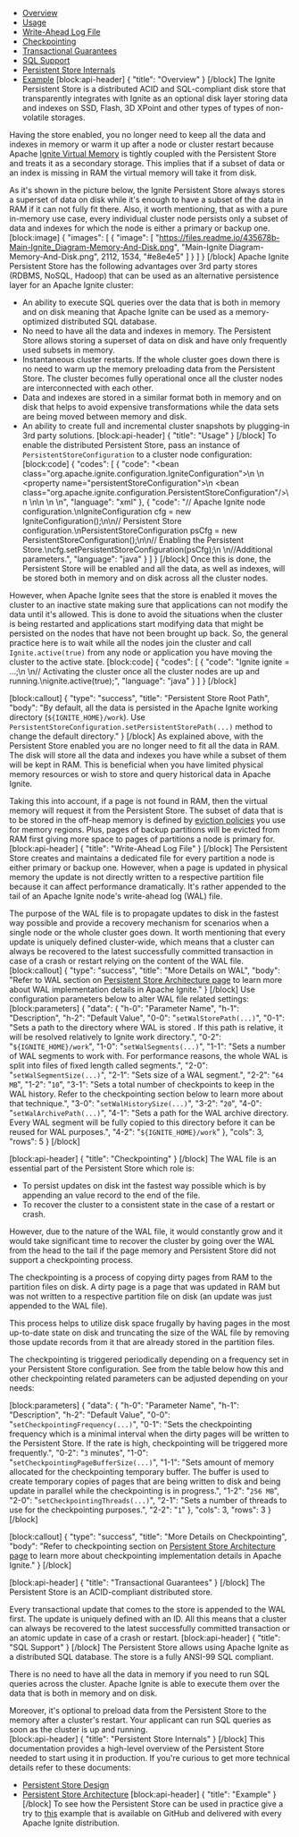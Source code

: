 * [Overview](#section-overview)
* [Usage](#section-usage)
* [Write-Ahead Log File](#section-write-ahead-log-file)
* [Checkpointing](#section-checkpointing)
* [Transactional Guarantees](#section-transactional-guarantees)
* [SQL Support](#section-sql-support)
* [Persistent Store Internals](#section-persistent-store-internals)
* [Example](#section-example)
[block:api-header]
{
  "title": "Overview"
}
[/block]
The Ignite Persistent Store is a distributed ACID and SQL-compliant disk store that transparently integrates with Ignite as an optional disk layer storing data and indexes on SSD, Flash, 3D XPoint and other types of types of non-volatile storages.

Having the store enabled, you no longer need to keep all the data and indexes in memory or warm it up after a node or cluster restart because Apache [Ignite Virtual Memory](doc:page-memory) is tightly coupled with the Persistent Store and treats it as a secondary storage. This implies that if a subset of data or an index is missing in RAM the virtual memory will take it from disk.

As it's shown in the picture below, the Ignite Persistent Store always stores a superset of data on disk while it's enough to have a subset of the data in RAM if it can not fully fit there. Also, it worth mentioning, that as with a pure in-memory use case, every individual cluster node persists only a subset of data and indexes for which the node is either a primary or backup one.
[block:image]
{
  "images": [
    {
      "image": [
        "https://files.readme.io/435678b-Main-Ignite_Diagram-Memory-And-Disk.png",
        "Main-Ignite Diagram-Memory-And-Disk.png",
        2112,
        1534,
        "#e8e4e5"
      ]
    }
  ]
}
[/block]
Apache Ignite Persistent Store has the following advantages over 3rd party stores (RDBMS, NoSQL, Hadoop) that can be used as an alternative persistence layer for an Apache Ignite cluster:
* An ability to execute SQL queries over the data that is both in memory and on disk meaning that Apache Ignite can be used as a memory-optimized distributed SQL database.
* No need to have all the data and indexes in memory. The Persistent Store allows storing a superset of data on disk and have only frequently used subsets in memory.
* Instantaneous cluster restarts. If the whole cluster goes down there is no need to warm up the memory preloading data from the Persistent Store. The cluster becomes fully operational once all the cluster nodes are interconnected with each other.
* Data and indexes are stored in a similar format both in memory and on disk that helps to avoid expensive transformations while the data sets are being moved between memory and disk. 
* An ability to create full and incremental cluster snapshots by plugging-in 3rd party solutions.
[block:api-header]
{
  "title": "Usage"
}
[/block]
To enable the distributed Persistent Store, pass an instance of `PersistentStoreConfiguration` to a cluster node configuration: 
[block:code]
{
  "codes": [
    {
      "code": "<bean class=\"org.apache.ignite.configuration.IgniteConfiguration\">\n  <!-- Enabling Apache Ignite Persistent Store. -->\n  <property name=\"persistentStoreConfiguration\">\n    <bean class=\"org.apache.ignite.configuration.PersistentStoreConfiguration\"/>\n  </property>\n\n  <!-- Additional setting. -->\n \n</bean>",
      "language": "xml"
    },
    {
      "code": "// Apache Ignite node configuration.\nIgniteConfiguration cfg = new IgniteConfiguration();\n\n// Persistent Store configuration.\nPersistentStoreConfiguration psCfg = new PersistentStoreConfiguration();\n\n// Enabling the Persistent Store.\ncfg.setPersistentStoreConfiguration(psCfg);\n        \n//Additional parameters.",
      "language": "java"
    }
  ]
}
[/block]
Once this is done, the Persistent Store will be enabled and all the data, as well as indexes, will be stored both in memory and on disk across all the cluster nodes. 

However, when Apache Ignite sees that the store is enabled it moves the cluster to an inactive state making sure that applications can not modify the data until it's allowed. This is done to avoid the situations when the cluster is being restarted and applications start modifying data that might be persisted on the nodes that have not been brought up back. So, the general practice here is to wait while all the nodes join the cluster and call `Ignite.active(true)` from any node or application you have moving the cluster to the active state.
[block:code]
{
  "codes": [
    {
      "code": "Ignite ignite = ...;\n            \n// Activating the cluster once all the cluster nodes are up and running.\nignite.active(true);",
      "language": "java"
    }
  ]
}
[/block]

[block:callout]
{
  "type": "success",
  "title": "Persistent Store Root Path",
  "body": "By default, all the data is persisted in the Apache Ignite working directory (`${IGNITE_HOME}/work`). Use `PersistentStoreConfiguration.setPersistentStorePath(...)` method to change the default directory."
}
[/block]
As explained above, with the Persistent Store enabled you are no longer need to fit all the data in RAM. The disk will store all the data and indexes you have while a subset of them will be kept in RAM. This is beneficial when you have limited physical memory resources or wish to store and query historical data in Apache Ignite.

Taking this into account, if a page is not found in RAM, then the virtual memory will request it from the Persistent Store. The subset of data that is to be stored in the off-heap memory is defined by [eviction policies](https://apacheignite.readme.io/docs/evictions#section-page-based-eviction) you use for memory regions. Plus, pages of backup partitions will be evicted from RAM first giving more space to pages of partitions a node is primary for.
[block:api-header]
{
  "title": "Write-Ahead Log File"
}
[/block]
The Persistent Store creates and maintains a dedicated file for every partition a node is either primary or backup one. However, when a page is updated in physical memory the update is not directly written to a respective partition file because it can affect performance dramatically. It's rather appended to the tail of an Apache Ignite node's write-ahead log (WAL) file.

The purpose of the WAL file is to propagate updates to disk in the fastest way possible and provide a recovery mechanism for scenarios when a single node or the whole cluster goes down. It worth mentioning that every update is uniquely defined cluster-wide, which means that a cluster can always be recovered to the latest successfully committed transaction in case of a crash or restart relying on the content of the WAL file.
[block:callout]
{
  "type": "success",
  "title": "More Details on WAL",
  "body": "Refer to WAL section on [Persistent Store Architecture page](https://cwiki.apache.org/confluence/display/IGNITE/Persistent+Store+Architecture#PersistentStoreArchitecture-Write-Ahead-Log) to learn more about WAL implementation details in Apache Ignite."
}
[/block]
Use configuration parameters below to alter WAL file related settings:
[block:parameters]
{
  "data": {
    "h-0": "Parameter Name",
    "h-1": "Description",
    "h-2": "Default Value",
    "0-0": "`setWalStorePath(...)`",
    "0-1": "Sets a path to the directory where WAL is stored . If this path is relative, it will be resolved relatively to Ignite work directory.",
    "0-2": "`${IGNITE_HOME}/work`",
    "1-0": "`setWalSegments(...)`",
    "1-1": "Sets a number of WAL segments to work with. For performance reasons, the whole WAL is split into files of fixed length called segments.",
    "2-0": "`setWalSegmentSize(...)`",
    "2-1": "Sets size of a WAL segment.",
    "2-2": "`64 MB`",
    "1-2": "`10`",
    "3-1": "Sets a total number of checkpoints to keep in the WAL history. Refer to the checkpointing section below to learn more about that technique.",
    "3-0": "`setWalHistorySize(...)`",
    "3-2": "`20`",
    "4-0": "`setWalArchivePath(...)`",
    "4-1": "Sets a path for the WAL archive directory. Every WAL segment will be fully copied to this directory before it can be reused for WAL purposes.",
    "4-2": "`${IGNITE_HOME}/work`"
  },
  "cols": 3,
  "rows": 5
}
[/block]

[block:api-header]
{
  "title": "Checkpointing"
}
[/block]
The WAL file is an essential part of the Persistent Store which role is:
* To persist updates on disk int the fastest way possible which is by appending an value record to the end of the file.
* To recover the cluster to a consistent state in the case of a restart or crash.

However, due to the nature of the WAL file, it would constantly grow and it would take significant time to recover the cluster by going over the WAL from the head to the tail if the page memory and Persistent Store did not support a checkpointing process.

The checkpointing is a process of copying dirty pages from RAM to the partition files on disk. A dirty page is a page that was updated in RAM but was not written to a respective partition file on disk (an update was just appended to the WAL file).

This process helps to utilize disk space frugally by having pages in the most up-to-date state on disk and truncating the size of the WAL file by removing those update records from it that are already stored in the partition files.  

The checkpointing is triggered periodically depending on a frequency set in your Persistent Store configuration. See from the table below how this and other checkpointing related parameters can be adjusted depending on your needs: 
     
[block:parameters]
{
  "data": {
    "h-0": "Parameter Name",
    "h-1": "Description",
    "h-2": "Default Value",
    "0-0": "`setCheckpointingFrequency(...)`",
    "0-1": "Sets the checkpointing frequency which is a minimal interval when the dirty pages will be written to the Persistent Store. If the rate is high, checkpointing will be triggered more frequently.",
    "0-2": "`3` minutes",
    "1-0": "`setCheckpointingPageBufferSize(...)`",
    "1-1": "Sets amount of memory allocated for the checkpointing temporary buffer. The buffer is used to create temporary copies of pages that are being written to disk and being update in parallel while the checkpointing is in progress.",
    "1-2": "`256 MB`",
    "2-0": "`setCheckpointingThreads(...)`",
    "2-1": "Sets a number of threads to use for the checkpointing purposes.",
    "2-2": "`1`"
  },
  "cols": 3,
  "rows": 3
}
[/block]

[block:callout]
{
  "type": "success",
  "title": "More Details on Checkpointing",
  "body": "Refer to checkpointing section on [Persistent Store Architecture page](https://cwiki.apache.org/confluence/display/IGNITE/Persistent+Store+Architecture#PersistentStoreArchitecture-Checkpointing) to learn more about checkpointing implementation details in Apache Ignite."
}
[/block]

[block:api-header]
{
  "title": "Transactional Guarantees"
}
[/block]
The Persistent Store is an ACID-compliant distributed store.

Every transactional update that comes to the store is appended to the WAL first. The update is uniquely defined with an ID. All this means that a cluster can always be recovered to the latest successfully committed transaction or an atomic update ​in case of a crash or restart.
[block:api-header]
{
  "title": "SQL Support"
}
[/block]
The Persistent Store allows using Apache Ignite as a distributed SQL database. The store is a fully ANSI-99 SQL compliant.

There is no need to have all the data in memory if you need to run SQL queries across the cluster. Apache Ignite is able to execute them over the data that is both in memory and on disk. 

Moreover, it's optional to preload data from the Persistent Store to the memory after a cluster's restart. Your applicant can run SQL queries as soon as the cluster is up and running.  
[block:api-header]
{
  "title": "Persistent Store Internals"
}
[/block]
This documentation provides a high-level overview of the Persistent Store needed to start using it in production. If you're curious to get more technical details refer to these documents:
* [Persistent Store Design](https://cwiki.apache.org/confluence/display/IGNITE/Persistent+Store+Overview)
* [Persistent Store Architecture](https://cwiki.apache.org/confluence/display/IGNITE/Persistent+Store+Architecture)
[block:api-header]
{
  "title": "Example"
}
[/block]
To see how the Persistent Store can be used in practice give a try to [this](https://github.com/apache/ignite/tree/ignite-5267/examples/src/main/java/org/apache/ignite/examples/persistentstore) example that is available on GitHub and delivered with every Apache Ignite distribution.